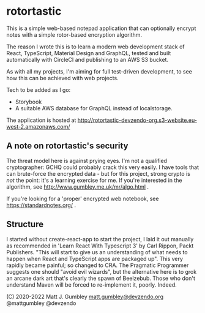 # rotortastic

This is a simple web-based notepad application that can optionally encrypt notes
with a simple rotor-based encryption algorithm.

The reason I wrote this is to learn a modern web development stack of React,
TypeScript, Material Design and GraphQL, tested and built automatically with
CircleCI and publishing to an AWS S3 bucket.

As with all my projects, I'm aiming for full test-driven development, to see how
this can be achieved with web projects.

Tech to be added as I go:

- Storybook
- A suitable AWS database for GraphQL instead of localstorage.

The application is hosted at http://rotortastic-devzendo-org.s3-website.eu-west-2.amazonaws.com/

## A note on rotortastic's security

The threat model here is against prying eyes. I'm not a qualified cryptographer:
GCHQ could probably crack this very easily. I have tools that can brute-force the
encrypted data - but for this project, strong crypto is _not_ the point: it's a
learning exercise for me. If you're interested in the algorithm, see
http://www.gumbley.me.uk/mr/algo.html .

If you're looking for a 'proper' encrypted web notebook, see https://standardnotes.org/ .

## Structure

I started without create-react-app to start the project, I laid it out manually as
recommended in 'Learn React With Typescript 3' by Carl Rippon, Packt Publishers.
"This will start to give us an understanding of what needs to happen when React and TypeScript apps are packaged up".
This very rapidly became painful; so changed to CRA. The Pragmatic Programmer suggests one should
"avoid evil wizards", but the alternative here is to grok an arcane dark art that's clearly the spawn of
Beelzebub. Those who don't understand Maven will be forced to re-implement it, poorly. Indeed.

(C) 2020-2022 Matt J. Gumbley
matt.gumbley@devzendo.org
@mattgumbley @devzendo
